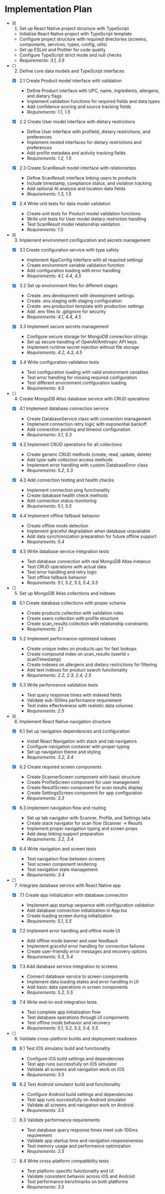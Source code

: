 # Implementation Plan

- [x] 1. Set up React Native project structure with TypeScript
  - Initialize React Native project with TypeScript template
  - Configure project structure with required directories (screens, components, services, types, config, utils)
  - Set up ESLint and Prettier for code quality
  - Configure TypeScript strict mode and null checks
  - _Requirements: 3.1, 3.5_

- [ ] 2. Define core data models and TypeScript interfaces
  - [x] 2.1 Create Product model interface with validation
    - Define Product interface with UPC, name, ingredients, allergens, and dietary flags
    - Implement validation functions for required fields and data types
    - Add confidence scoring and source tracking fields
    - _Requirements: 1.1, 1.5_

  - [x] 2.2 Create User model interface with dietary restrictions
    - Define User interface with profileId, dietary restrictions, and preferences
    - Implement nested interfaces for dietary restrictions and preferences
    - Add profile metadata and activity tracking fields
    - _Requirements: 1.2, 1.5_

  - [x] 2.3 Create ScanResult model interface with relationships
    - Define ScanResult interface linking users to products
    - Include timestamp, compliance status, and violation tracking
    - Add optional AI analysis and location data fields
    - _Requirements: 1.3, 1.5_

  - [x] 2.4 Write unit tests for data model validation
    - Create unit tests for Product model validation functions
    - Write unit tests for User model dietary restriction handling
    - Test ScanResult model relationship validation
    - _Requirements: 1.5_

- [x] 3. Implement environment configuration and secrets management
  - [x] 3.1 Create configuration service with type safety
    - Implement AppConfig interface with all required settings
    - Create environment variable validation function
    - Add configuration loading with error handling
    - _Requirements: 4.1, 4.4, 4.5_

  - [x] 3.2 Set up environment files for different stages
    - Create .env.development with development settings
    - Create .env.staging with staging configuration
    - Create .env.production template with production settings
    - Add .env files to .gitignore for security
    - _Requirements: 4.1, 4.4, 4.5_

  - [x] 3.3 Implement secure secrets management
    - Configure secure storage for MongoDB connection strings
    - Set up secure handling of OpenAI/Anthropic API keys
    - Implement runtime secret injection without file storage
    - _Requirements: 4.2, 4.3, 4.5_

  - [x] 3.4 Write configuration validation tests
    - Test configuration loading with valid environment variables
    - Test error handling for missing required configuration
    - Test different environment configuration loading
    - _Requirements: 4.5_

- [ ] 4. Create MongoDB Atlas database service with CRUD operations
  - [x] 4.1 Implement database connection service
    - Create DatabaseService class with connection management
    - Implement connection retry logic with exponential backoff
    - Add connection pooling and timeout configuration
    - _Requirements: 5.1, 5.3_

  - [x] 4.2 Implement CRUD operations for all collections
    - Create generic CRUD methods (create, read, update, delete)
    - Add type-safe collection access methods
    - Implement error handling with custom DatabaseError class
    - _Requirements: 5.2, 5.3_

  - [x] 4.3 Add connection testing and health checks
    - Implement connection ping functionality
    - Create database health check methods
    - Add connection status monitoring
    - _Requirements: 5.1, 5.5_

  - [x] 4.4 Implement offline fallback behavior
    - Create offline mode detection
    - Implement graceful degradation when database unavailable
    - Add data synchronization preparation for future offline support
    - _Requirements: 5.4_

  - [x] 4.5 Write database service integration tests
    - Test database connection with real MongoDB Atlas instance
    - Test CRUD operations with actual data
    - Test error handling and retry logic
    - Test offline fallback behavior
    - _Requirements: 5.1, 5.2, 5.3, 5.4, 5.5_

- [ ] 5. Set up MongoDB Atlas collections and indexes
  - [x] 5.1 Create database collections with proper schema
    - Create products collection with validation rules
    - Create users collection with profile structure
    - Create scan_results collection with relationship constraints
    - _Requirements: 2.1_

  - [x] 5.2 Implement performance-optimized indexes
    - Create unique index on products.upc for fast lookups
    - Create compound index on scan_results (userId + scanTimestamp)
    - Create indexes on allergens and dietary restrictions for filtering
    - Add text indexes for product search functionality
    - _Requirements: 2.2, 2.3, 2.4, 2.5_

  - [x] 5.3 Write performance validation tests
    - Test query response times with indexed fields
    - Validate sub-100ms performance requirement
    - Test index effectiveness with realistic data volumes
    - _Requirements: 2.5_

- [x] 6. Implement React Native navigation structure
  - [x] 6.1 Set up navigation dependencies and configuration
    - Install React Navigation with stack and tab navigators
    - Configure navigation container with proper typing
    - Set up navigation theme and styling
    - _Requirements: 3.2, 3.4_

  - [x] 6.2 Create required screen components
    - Create ScannerScreen component with basic structure
    - Create ProfileScreen component for user management
    - Create ResultScreen component for scan results display
    - Create SettingsScreen component for app configuration
    - _Requirements: 3.3_

  - [x] 6.3 Implement navigation flow and routing
    - Set up tab navigator with Scanner, Profile, and Settings tabs
    - Create stack navigator for scan flow (Scanner → Result)
    - Implement proper navigation typing and screen props
    - Add deep linking support preparation
    - _Requirements: 3.2, 3.4_

  - [x] 6.4 Write navigation and screen tests
    - Test navigation flow between screens
    - Test screen component rendering
    - Test navigation state management
    - _Requirements: 3.4_

- [ ] 7. Integrate database service with React Native app
  - [x] 7.1 Create app initialization with database connection
    - Implement app startup sequence with configuration validation
    - Add database connection initialization in App.tsx
    - Create loading screen during initialization
    - _Requirements: 5.1, 5.5_

  - [x] 7.2 Implement error handling and offline mode UI
    - Add offline mode banner and user feedback
    - Implement graceful error handling for connection failures
    - Create user-friendly error messages and recovery options
    - _Requirements: 5.3, 5.4_

  - [x] 7.3 Add database service integration to screens
    - Connect database service to screen components
    - Implement data loading states and error handling in UI
    - Add basic data operations in screen components
    - _Requirements: 5.2, 5.5_

  - [x] 7.4 Write end-to-end integration tests
    - Test complete app initialization flow
    - Test database operations through UI components
    - Test offline mode behavior and recovery
    - _Requirements: 5.1, 5.2, 5.3, 5.4, 5.5_

- [ ] 8. Validate cross-platform builds and deployment readiness
  - [x] 8.1 Test iOS simulator build and functionality
    - Configure iOS build settings and dependencies
    - Test app runs successfully on iOS simulator
    - Validate all screens and navigation work on iOS
    - _Requirements: 3.5_

  - [x] 8.2 Test Android simulator build and functionality
    - Configure Android build settings and dependencies
    - Test app runs successfully on Android simulator
    - Validate all screens and navigation work on Android
    - _Requirements: 3.5_

  - [ ] 8.3 Validate performance requirements
    - Test database query response times meet sub-100ms requirement
    - Validate app startup time and navigation responsiveness
    - Test memory usage and performance optimization
    - _Requirements: 2.5_

  - [ ] 8.4 Write cross-platform compatibility tests
    - Test platform-specific functionality and UI
    - Validate consistent behavior across iOS and Android
    - Test performance benchmarks on both platforms
    - _Requirements: 3.5_